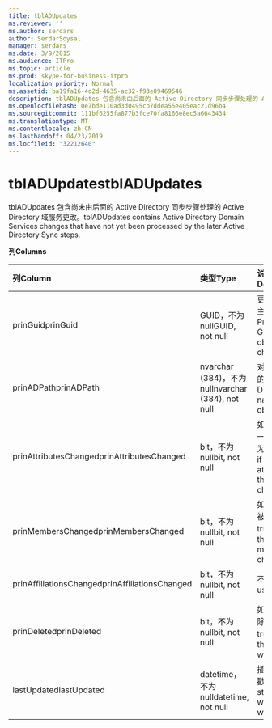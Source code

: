 ```yaml
---
title: tblADUpdates
ms.reviewer: ''
ms.author: serdars
author: SerdarSoysal
manager: serdars
ms.date: 3/9/2015
ms.audience: ITPro
ms.topic: article
ms.prod: skype-for-business-itpro
localization_priority: Normal
ms.assetid: ba19fa16-4d2d-4635-ac32-f93e09469546
description: tblADUpdates 包含尚未由后面的 Active Directory 同步步骤处理的 Active Directory 域服务更改。
ms.openlocfilehash: 0e7bde110ad3d0495cb7ddea55e405eac21d96b4
ms.sourcegitcommit: 111bf6255fa877b3fce70fa8166e8ec5a6643434
ms.translationtype: MT
ms.contentlocale: zh-CN
ms.lasthandoff: 04/23/2019
ms.locfileid: "32212640"
---
```

# <a name="tbladupdates"></a><span data-ttu-id="34f05-103">tblADUpdates</span><span class="sxs-lookup"><span data-stu-id="34f05-103">tblADUpdates</span></span>
 
<span data-ttu-id="34f05-104">tblADUpdates 包含尚未由后面的 Active Directory 同步步骤处理的 Active Directory 域服务更改。</span><span class="sxs-lookup"><span data-stu-id="34f05-104">tblADUpdates contains Active Directory Domain Services changes that have not yet been processed by the later Active Directory Sync steps.</span></span>
  
<span data-ttu-id="34f05-105">**列**</span><span class="sxs-lookup"><span data-stu-id="34f05-105">**Columns**</span></span>

|<span data-ttu-id="34f05-106">**列**</span><span class="sxs-lookup"><span data-stu-id="34f05-106">**Column**</span></span>|<span data-ttu-id="34f05-107">**类型**</span><span class="sxs-lookup"><span data-stu-id="34f05-107">**Type**</span></span>|<span data-ttu-id="34f05-108">**说明**</span><span class="sxs-lookup"><span data-stu-id="34f05-108">**Description**</span></span>|
|:-----|:-----|:-----|
|<span data-ttu-id="34f05-109">prinGuid</span><span class="sxs-lookup"><span data-stu-id="34f05-109">prinGuid</span></span>  <br/> |<span data-ttu-id="34f05-110">GUID，不为 null</span><span class="sxs-lookup"><span data-stu-id="34f05-110">GUID, not null</span></span>  <br/> |<span data-ttu-id="34f05-111">更改的对象的主体 GUID。</span><span class="sxs-lookup"><span data-stu-id="34f05-111">Principal GUID of the object that changed.</span></span>  <br/> |
|<span data-ttu-id="34f05-112">prinADPath</span><span class="sxs-lookup"><span data-stu-id="34f05-112">prinADPath</span></span>  <br/> |<span data-ttu-id="34f05-113">nvarchar (384)，不为 null</span><span class="sxs-lookup"><span data-stu-id="34f05-113">nvarchar (384), not null</span></span>  <br/> |<span data-ttu-id="34f05-114">对象的可分辨的名称。</span><span class="sxs-lookup"><span data-stu-id="34f05-114">Distinguished name of the object.</span></span>  <br/> |
|<span data-ttu-id="34f05-115">prinAttributesChanged</span><span class="sxs-lookup"><span data-stu-id="34f05-115">prinAttributesChanged</span></span>  <br/> |<span data-ttu-id="34f05-116">bit，不为 null</span><span class="sxs-lookup"><span data-stu-id="34f05-116">bit, not null</span></span>  <br/> |<span data-ttu-id="34f05-117">如果对象至少一个属性更改为 true。</span><span class="sxs-lookup"><span data-stu-id="34f05-117">True if at least one attribute of the object changed.</span></span>  <br/> |
|<span data-ttu-id="34f05-118">prinMembersChanged</span><span class="sxs-lookup"><span data-stu-id="34f05-118">prinMembersChanged</span></span>  <br/> |<span data-ttu-id="34f05-119">bit，不为 null</span><span class="sxs-lookup"><span data-stu-id="34f05-119">bit, not null</span></span>  <br/> |<span data-ttu-id="34f05-120">如果成员身份被更改，则为 true。</span><span class="sxs-lookup"><span data-stu-id="34f05-120">True if the membership changed.</span></span>  <br/> |
|<span data-ttu-id="34f05-121">prinAffiliationsChanged</span><span class="sxs-lookup"><span data-stu-id="34f05-121">prinAffiliationsChanged</span></span>  <br/> |<span data-ttu-id="34f05-122">bit，不为 null</span><span class="sxs-lookup"><span data-stu-id="34f05-122">bit, not null</span></span>  <br/> |<span data-ttu-id="34f05-123">不使用。</span><span class="sxs-lookup"><span data-stu-id="34f05-123">Not used.</span></span>  <br/> |
|<span data-ttu-id="34f05-124">prinDeleted</span><span class="sxs-lookup"><span data-stu-id="34f05-124">prinDeleted</span></span>  <br/> |<span data-ttu-id="34f05-125">bit，不为 null</span><span class="sxs-lookup"><span data-stu-id="34f05-125">bit, not null</span></span>  <br/> |<span data-ttu-id="34f05-126">如果对象已删除，则为 true。</span><span class="sxs-lookup"><span data-stu-id="34f05-126">True if the object was deleted.</span></span>  <br/> |
|<span data-ttu-id="34f05-127">lastUpdated</span><span class="sxs-lookup"><span data-stu-id="34f05-127">lastUpdated</span></span>  <br/> |<span data-ttu-id="34f05-128">datetime，不为 null</span><span class="sxs-lookup"><span data-stu-id="34f05-128">datetime, not null</span></span>  <br/> |<span data-ttu-id="34f05-129">插入行的时间戳。</span><span class="sxs-lookup"><span data-stu-id="34f05-129">Time stamp of when the row was inserted.</span></span>  <br/> |
   

